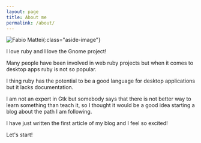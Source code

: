 ```yaml
---
layout: page
title: About me
permalink: /about/
---
```


![Fabio Mattei](/rubygtkfun/images/about/fabio.jpg){:class="aside-image"}

I love ruby and I love the Gnome project!

Many people have been involved in web ruby projects but when it comes to desktop apps ruby is not so popular.

I thing ruby has the potential to be a good language for desktop applications but it lacks documentation.

I am not an expert in Gtk but somebody says that there is not better way to learn something than teach it, so I thought it would be a good idea starting a blog about the path I am following.

I have just written the first article of my blog and I feel so excited!

Let's start!
